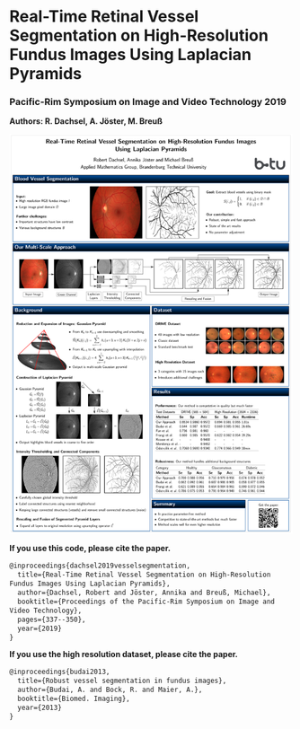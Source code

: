 # Real-Time Retinal Vessel Segmentation on High-Resolution Fundus Images Using Laplacian Pyramids
### Pacific-Rim Symposium on Image and Video Technology 2019
**Authors: R. Dachsel, A. Jöster, M. Breuß**



![](https://github.com/RobertDachsel/Real-Time_Retinal_Vessel_Segmentation/blob/master/poster.png)




**If you use this code, please cite the paper.**
```
@inproceedings{dachsel2019vesselsegmentation,
  title={Real-Time Retinal Vessel Segmentation on High-Resolution Fundus Images Using Laplacian Pyramids},
  author={Dachsel, Robert and Jöster, Annika and Breuß, Michael},
  booktitle={Proceedings of the Pacific-Rim Symposium on Image and Video Technology},
  pages={337--350},
  year={2019}
}
```

  **If you use the high resolution dataset, please cite the paper.**
```
@inproceedings{budai2013,
  title={Robust vessel segmentation in fundus images},
  author={Budai, A. and Bock, R. and Maier, A.},
  booktitle={Biomed. Imaging},
  year={2013}
}

